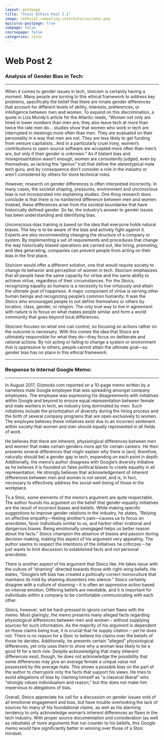 ```yaml
---
layout: postpage
title: "Stoic Ethics Post 2.1"
image: /ethical-computing-institute/css/zeno.png
epicurus-postpage: true
subpage: false
coursepage: false
categories: stoic
---
```


# Web Post 2

### Analysis of Gender Bias in Tech:
___

When it comes to gender issues in tech, stoicism is certainly having a moment. Many people are turning to this ethical framework to address key problems, specifically the belief that there are innate gender differences that account for different levels of ability, interests, preferences, or intelligence between men and women. To expand on this discrimination, a quote in Liza Mundy’s article for the Atlantic reads, “Women not only are hired in lower numbers than men are; they also leave tech at more than twice the rate men do… studies show that women who work in tech are interrupted in meetings more often than men. They are evaluated on their personality in a way that men are not. They are less likely to get funding from venture capitalists…And in a particularly cruel irony, women’s contributions to open-source software are accepted more often than men’s are, but only if their gender is unknown.” As if blatant bias and misrepresentation wasn’t enough, women are consistently judged, even by themselves, as lacking the “genius” trait that define the stereotypical male tech guru, and by consequence don’t consider a role in the industry or aren’t considered by others for more technical roles.

However, research on gender differences is often interpreted incorrectly. In many cases, the societal shaping, pressures, environment and unconscious bias is not incorporated into explaining studies. One thing research does conclude is that there is no hardwired difference between men and women. Instead, these differences arise from the societal boundaries that have historically defined gender. So far, the industry’s answer to gender issues has been understanding and identifying bias.

Unconscious-bias training is based on the idea that everyone holds natural biases. The key is to be aware of the bias and actively fight against it. Experts are also recommending changing the structure of a company or system. By implementing a set of requirements and procedures that change the way historically biased operations are carried out, like hiring, promoting, and idea generating, companies can prevent people from acting on their bias in the first place. 

Stoicism would offer a different solution, one that would require society to change its behavior and perception of women in tech. Stoicism emphasizes that all people have the same capacity for virtue and the same ability to achieve virtue, regardless of their circumstances. For the Stoics, recognizing equality as humans is a necessity to live virtuously and attain the ultimate goal of happiness.  A major component of virtue is serving other human beings and recognizing people’s common humanity. It was the Stoics who encouraged people to not define themselves or others by location, class, gender, or religion. The only true way to live in agreement with nature is to focus on what makes people similar and form a world community that goes beyond local differences.

Stoicism focuses on what one can control, so focusing on actions rather on the outcome is necessary. With this comes the idea that Stoics are ultimately responsible for what they do—they focus on deliberate and rational actions. By not acting or failing to change a system or environment that is oppressive to others, people cannot attain the ultimate goal—so gender bias has no place in this ethical framework.

___

### Response to Internal Google Memo:
___

In August 2017, Gizmodo.com reported on a 10-page memo written by a nameless male Google employee that was spreading amongst company employees. The employee was expressing his disagreements with initiatives within Google and beyond to ensure equal representation between female and male workers in tech, an industry long dominated by men. Such initiatives include the prioritization of diversity during the hiring process and the birth of several company programs that are open exclusively to women. The employee believes these initiatives exist due to an incorrect sentiment within society that women and men should equally represented in all fields of work. 

He believes that there are inherent, physiological differences between men and women that make certain genders more apt for certain careers. He then presents several differences that might explain why there is (and, therefore, naturally should be) a gender gap in tech, expanding on each point in depth. Additionally, the memo’s author disagrees with Google’s diversity initiative as he believes it is founded on false political biases to create equality in all representation. He strongly believes that acknowledgement of inherent differences between men and women is not sexist, and is, in fact, necessary to effectively address the social well-being of those in the workplace.

To a Stoic, some elements of the memo’s argument are quite respectable. The author founds his argument on the belief that gender-equality initiatives are the result of incorrect biases and beliefs. While making specific suggestions to improve gender relations in the industry, he states, “Relying on affective empathy—feeling another’s pain—causes us to focus on anecdotes, favor individuals similar to us, and harbor other irrational and dangerous biases. Being emotionally unengaged helps us better reason about the facts.” Stoics champion the absence of biases and passion during decision-making, making this aspect of his argument very appealing. The author seems to respect the intentions of the initiatives he criticizes – he just wants to limit discussion to established facts and not personal anecdotes. 

There is another aspect of his argument that Stoics like. He takes issue with the culture of “shaming” directed towards those with right-wing beliefs. He states, “Google’s left bias has created a politically correct monoculture that maintains its hold by shaming dissenters into silence.” Stoics certainly disagree with a culture of shaming – it is often an oppressive action based on intense emotion. Differing beliefs are inevitable, and it is important for individuals within a company to be comfortable communicating with each other.

Stoics, however, will be hard-pressed to ignore certain flaws with the memo. Most glaringly, the memo presents many alleged facts regarding physiological differences between men and women – without supplying sources for such information. As the majority of his argument is dependent on these claims being true, it is crucial that he supply citation – yet he does not. There is no reason for a Stoic to believe his claims over the beliefs of those he derides. Additionally, he presents certain “alleged” physiological differences, yet only uses them to show why a woman less likely to be a good fit for a tech role. Despite acknowledging that many inherent differences exist, though, he does not acknowledge the possibility that some differences may give an average female a unique value not possessed by the average male. This shows a possible bias on the part of the author to cherrypick only the facts that support his views. He tries to avoid allegations of bias by claiming himself as “a classical liberal” who “strongly values individualism and reason,” but this does not make him impervious to allegations of bias.

Overall, Stoics appreciate his call for a discussion on gender issues void of all emotional engagement and bias, but have trouble overlooking the lack of sources for many of his foundational claims, as well as his alarming tendency to only acknowledge woman’s inherent differences as flaws in the tech industry. With proper source documentation and consideration (as well as rebuttals) of more arguments that run counter to his beliefs, this Google memo would fare significantly better in winning over those of a Stoic mindset.

